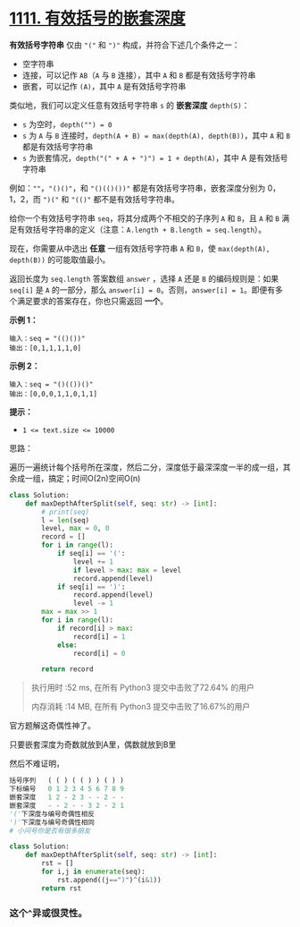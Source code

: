 # [1111. 有效括号的嵌套深度](https://leetcode-cn.com/problems/maximum-nesting-depth-of-two-valid-parentheses-strings/)

**有效括号字符串** 仅由 `"("` 和 `")"` 构成，并符合下述几个条件之一：

- 空字符串
- 连接，可以记作 `AB`（`A` 与 `B` 连接），其中 `A` 和 `B` 都是有效括号字符串
- 嵌套，可以记作 `(A)`，其中 `A` 是有效括号字符串

类似地，我们可以定义任意有效括号字符串 `s` 的 **嵌套深度** `depth(S)`：

- `s` 为空时，`depth("") = 0`
- `s` 为 `A` 与 `B` 连接时，`depth(A + B) = max(depth(A), depth(B))`，其中 `A` 和 `B` 都是有效括号字符串
- `s` 为嵌套情况，`depth("(" + A + ")") = 1 + depth(A)`，其中 A 是有效括号字符串

例如：`""`，`"()()"`，和 `"()(()())"` 都是有效括号字符串，嵌套深度分别为 0，1，2，而 `")("` 和 `"(()"` 都不是有效括号字符串。

 

给你一个有效括号字符串 `seq`，将其分成两个不相交的子序列 `A` 和 `B`，且 `A` 和 `B` 满足有效括号字符串的定义（注意：`A.length + B.length = seq.length`）。

现在，你需要从中选出 **任意** 一组有效括号字符串 `A` 和 `B`，使 `max(depth(A), depth(B))` 的可能取值最小。

返回长度为 `seq.length` 答案数组 `answer` ，选择 `A` 还是 `B` 的编码规则是：如果 `seq[i]` 是 `A` 的一部分，那么 `answer[i] = 0`。否则，`answer[i] = 1`。即便有多个满足要求的答案存在，你也只需返回 **一个**。

 

**示例 1：**

```
输入：seq = "(()())"
输出：[0,1,1,1,1,0]
```

**示例 2：**

```
输入：seq = "()(())()"
输出：[0,0,0,1,1,0,1,1]
```

 

**提示：**

- `1 <= text.size <= 10000`

思路：

遍历一遍统计每个括号所在深度，然后二分，深度低于最深深度一半的成一组，其余成一组，搞定；时间O(2n)空间O(n)

```python
class Solution:
    def maxDepthAfterSplit(self, seq: str) -> [int]:
        # print(seq)
        l = len(seq)
        level, max = 0, 0
        record = []
        for i in range(l):
            if seq[i] == '(':
                level += 1
                if level > max: max = level
                record.append(level)
            if seq[i] == ')':
                record.append(level)
                level -= 1
        max = max >> 1
        for i in range(l):
            if record[i] > max:
                record[i] = 1
            else:
                record[i] = 0

        return record
```

> 执行用时 :52 ms, 在所有 Python3 提交中击败了72.64% 的用户
>
> 内存消耗 :14 MB, 在所有 Python3 提交中击败了16.67%的用户

官方题解这奇偶性神了。

只要嵌套深度为奇数就放到A里，偶数就放到B里

然后不难证明，

```python
括号序列   ( ( ) ( ( ) ) ( ) )
下标编号   0 1 2 3 4 5 6 7 8 9
嵌套深度   1 2 - 2 3 - - 2 - -
嵌套深度   - - 2 - - 3 2 - 2 1 
'('下深度与编号奇偶性相反
')'下深度与编号奇偶性相同
# 小问号你是否有很多朋友
```

```python
class Solution:
    def maxDepthAfterSplit(self, seq: str) -> [int]:
        rst = []
        for i,j in enumerate(seq):
            rst.append((j==")")^(i&1))
        return rst
```

### **这个`^`异或很灵性**。


